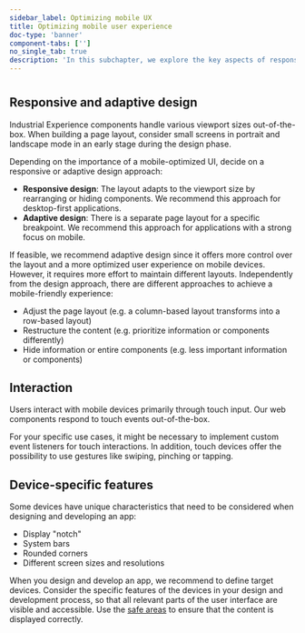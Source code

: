 ```yaml
---
sidebar_label: Optimizing mobile UX
title: Optimizing mobile user experience
doc-type: 'banner'
component-tabs: ['']
no_single_tab: true
description: 'In this subchapter, we explore the key aspects of responsive and adaptive design to ensure your applications provide an optimal user experience across various devices. Learn how to handle different viewport sizes, touch interactions, and device-specific features to create a seamless and user-friendly mobile experience.'
---
```


# 

## Responsive and adaptive design

Industrial Experience components handle various viewport sizes out-of-the-box. When building a page layout, consider small screens in portrait and landscape mode in an early stage during the design phase.

Depending on the importance of a mobile-optimized UI, decide on a responsive or adaptive design approach:

- **Responsive design**: The layout adapts to the viewport size by rearranging or hiding components. We recommend this approach for desktop-first applications.
- **Adaptive design**: There is a separate page layout for a specific breakpoint. We recommend this approach for applications with a strong focus on mobile.

If feasible, we recommend adaptive design since it offers more control over the layout and a more optimized user experience on mobile devices. However, it requires more effort to maintain different layouts. Independently from the design approach, there are different approaches to achieve a mobile-friendly experience:

- Adjust the page layout (e.g. a column-based layout transforms into a row-based layout)
- Restructure the content (e.g. prioritize information or components differently)
- Hide information or entire components (e.g. less important information or components)

## Interaction

Users interact with mobile devices primarily through touch input. Our web components respond to touch events out-of-the-box.

For your specific use cases, it might be necessary to implement custom event listeners for touch interactions. In addition, touch devices offer the possibility to use gestures like swiping, pinching or tapping.

## Device-specific features

Some devices have unique characteristics that need to be considered when designing and developing an app:

- Display "notch"
- System bars
- Rounded corners
- Different screen sizes and resolutions

When you design and develop an app, we recommend to define target devices. Consider the specific features of the devices in your design and development process, so that all relevant parts of the user interface are visible and accessible. Use the [safe areas](#define-safe-areas) to ensure that the content is displayed correctly.

